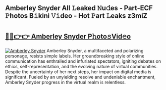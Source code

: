 ## Amberley Snyder All 𝙻eaked 𝙽u𝚍es - Part-ECF 𝙿hotos B𝚒kini 𝚅𝚒deo - Hot 𝙿art 𝙻eaks z3miZ

# <h2><a href="http://ld6bme.urlbe.top/?page=Amberley+Snyder">🔗🔗👉👉 Amberley Snyder P𝚑oto𝚜Vid𝚎o</a></h2>

[![Amberley Snyder](https://i.imgur.com/eBuTRDB.gif)](http://ld6bme.urlbe.top/?page=Amberley+Snyder)
Amberley Snyder, a multifaceted and polarizing personage, resists simple labels. Her groundbreaking style of online communication has enthralled and infuriated spectators, igniting debates on ethics, self-representation, and the evolving nature of virtual communities. Despite the uncertainty of her next steps, her impact on digital media is significant. Fueled by an unyielding resolve and undeniable enchantment, Amberley Snyder progress in the virtual realm is relentless.
